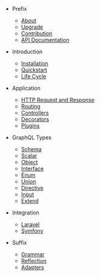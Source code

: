 - Prefix
    - [About](/README)
    - [Upgrade](/upgrade)
    - [Contribution](/contributions)
    - [API Documentation](http://railt.org/api/index.html)
    
- Introduction
    - [Installation](/installation)
    - [Quickstart](/quickstart)
    - [Life Cycle](/lifecycle)
    
- Application
    - [HTTP Request and Response](/http-io)
    - [Routing](/routes)
    - [Controllers](/controllers)
    - [Decorators](/decorators)
    - [Plugins](/plugins)
    
- GraphQL Types
    - [Schema](/schema)
    - [Scalar](/scalar)
    - [Object](/object)
    - [Interface](/interface)
    - [Enum](/enum)
    - [Union](/union)
    - [Directive](/directive)
    - [Input](/input)
    - [Extend](/extend)

- Integration
    - [Laravel](/laravel)
    - [Symfony](/symfony)
    
- Suffix
    - [Grammar](/graphql-idl)
    - [Reflection](/reflection)
    - [Adapters](/adapters)
